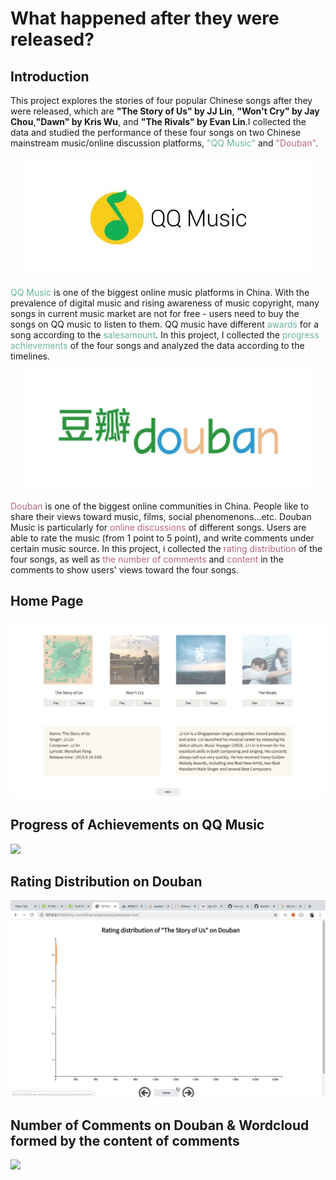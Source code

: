 # What happened after they were released?

## Introduction

This project explores the stories of four popular Chinese songs after they were released, which are <span style="font-weight:bold">"The Story of Us" by JJ Lin</span>, <span style="font-weight:bold">"Won't Cry" by Jay Chou</span>,<span style="font-weight:bold">"Dawn" by Kris Wu</span>, and <span style="font-weight:bold" >"The Rivals" by Evan Lin</span>.I collected the data and studied the performance of these four songs on two Chinese mainstream music/online discussion platforms, <span style="color: #69b3a2">"QQ Music"</span> and <span style="color:#b3697a">"Douban"</span>.</p>

<p align="center">
  <img width="460" src="qq.jpg" />
</p>

<span style="color: #69b3a2">QQ Music</span> is one of the biggest online music platforms in China.
With the prevalence of digital music and rising awareness of music copyright, many songs in
current music market are not for free - users need to buy the songs on QQ music
to listen to them. QQ music have different <span style="color: #69b3a2">awards</span> for a song
according to the <span style="color: #69b3a2">salesamount</span>.
In this project, I collected the <span style="color: #69b3a2">progress achievements</span> of the four songs and analyzed the data
according to the timelines.</p>

<p align="center">
  <img width="460" src="douban.png" />
</p>

<span style="color:#b3697a">Douban</span> is one of the biggest online communities in China. People like to share their views
toward music, films, social phenomenons...etc. Douban Music is particularly for <span style="color:#b3697a">online discussions</span> of different
songs. Users are able to rate the music (from 1 point to 5 point), and write comments under certain music source.
In this project, i collected the <span style="color:#b3697a">rating distribution</span> of the four songs, as well as
<span style="color:#b3697a">the number of comments</span> and <span style="color:#b3697a">
content</span> in the comments to show users' views toward the four songs.

## Home Page
<!-- <p align="center"> -->
  <img src="home.png" />
<!-- </p> -->

## Progress of Achievements on QQ Music
<img src="progress.gif" />

## Rating Distribution on Douban
<img src="rate.gif" />

## Number of Comments on Douban & Wordcloud formed by the content of comments
<img src="comment.gif" />
